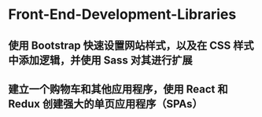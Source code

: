 # Front-End-Development-Libraries

## 使用 Bootstrap 快速设置网站样式，以及在 CSS 样式中添加逻辑，并使用 Sass 对其进行扩展

## 建立一个购物车和其他应用程序，使用 React 和 Redux 创建强大的单页应用程序（SPAs）
